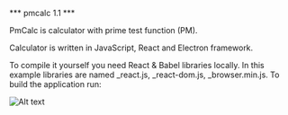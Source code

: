 *** pmcalc 1.1 ***

PmCalc is calculator with prime test function (PM). 

Calculator is written in JavaScript, React and Electron framework.

To compile it yourself you need React & Babel libraries locally. In this example libraries are named _react.js, _react-dom.js, _browser.min.js. To build the application run: 

![Alt text](https://github.com/jakubwosko/pmCalc/blob/master/Untitled1.1.png "pmcalc")


